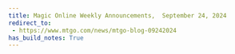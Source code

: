 ```yaml
---
title: Magic Online Weekly Announcements,  September 24, 2024
redirect_to:
 - https://www.mtgo.com/news/mtgo-blog-09242024
has_build_notes: True
---
```

